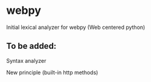 # webpy
<p>Initial lexical analyzer for webpy (Web centered python)</p>
<h2>To be added:</h2>
<p>Syntax analyzer</p>
<p>New principle (built-in http methods)</p>
